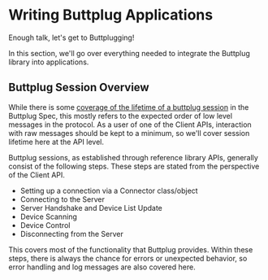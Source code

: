 # Writing Buttplug Applications

Enough talk, let's get to Buttplugging!

In this section, we'll go over everything needed to integrate the Buttplug library into applications. 

## Buttplug Session Overview

While there is some [coverage of the lifetime of a buttplug session](https://buttplug-spec.docs.buttplug.io/architecture.html#Example_lifecycle) in the Buttplug Spec, this mostly refers to the expected order of low level messages in the protocol. As a user of one of the Client APIs, interaction with raw messages should be kept to a minimum, so we'll cover session lifetime here at the API level.

Buttplug sessions, as established through reference library APIs, generally consist of the following steps. These steps are stated from the perspective of the Client API.

- Setting up a connection via a Connector class/object
- Connecting to the Server
- Server Handshake and Device List Update
- Device Scanning
- Device Control
- Disconnecting from the Server

This covers most of the functionality that Buttplug provides. Within these steps, there is always the chance for errors or unexpected behavior, so error handling and log messages are also covered here.
